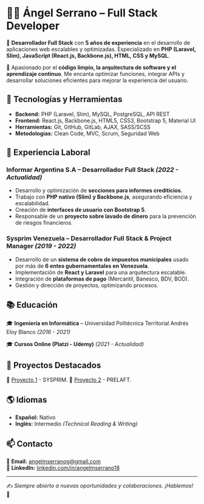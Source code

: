 # 👨‍💻 Ángel Serrano – Full Stack Developer

🚀 **Desarrollador Full Stack** con **5 años de experiencia** en el desarrollo de aplicaciones web escalables y optimizadas. Especializado en **PHP (Laravel, Slim), JavaScript (React.js, Backbone.js), HTML, CSS y MySQL**.

📌 Apasionado por el **código limpio, la arquitectura de software y el aprendizaje continuo**. Me encanta optimizar funciones, integrar APIs y desarrollar soluciones eficientes para mejorar la experiencia del usuario.

## 🔧 Tecnologías y Herramientas

- **Backend:** PHP (Laravel, Slim), MySQL, PostgreSQL, API REST
- **Frontend:** React.js, Backbone.js, HTML5, CSS3, Bootstrap 5, Material UI
- **Herramientas:** Git, GitHub, GitLab, AJAX, SASS/SCSS
- **Metodologías:** Clean Code, MVC, Scrum, Seguridad Web

## 💼 Experiencia Laboral

### **Informar Argentina S.A** – Desarrollador Full Stack *(2022 - Actualidad)*
- Desarrollo y optimización de **secciones para informes crediticios**.
- Trabajo con **PHP nativo (Slim) y Backbone.js**, asegurando eficiencia y escalabilidad.
- Creación de **interfaces de usuario con Bootstrap 5**.
- Responsable de un **proyecto sobre lavado de dinero** para la prevención de riesgos financieros.

### **Sysprim Venezuela** – Desarrollador Full Stack & Project Manager *(2019 - 2022)*
- Desarrollo de un **sistema de cobro de impuestos municipales** usado por más de **6 entes gubernamentales en Venezuela**.
- Implementación de **React y Laravel** para una arquitectura escalable.
- Integración de **plataformas de pago** (Mercantil, Banesco, BDV, BOD).
- Gestión y dirección de proyectos, optimizando procesos.

## 📚 Educación

🎓 **Ingeniería en Informática** – Universidad Politécnica Territorial Andrés Eloy Blanco *(2016 - 2021)*

🎓 **Cursos Online (Platzi - Udemy)** *(2021 - Actualidad)*

## 📌 Proyectos Destacados

🔹 [Proyecto 1](#) - SYSPRIM.
🔹 [Proyecto 2](#) - PRELAFT.

## 🌎 Idiomas

- **Español:** Nativo
- **Inglés:** Intermedio *(Technical Reading & Writing)*

## 📫 Contacto

📩 **Email:** [angelmserranog@gmail.com](mailto:angelmserranog@gmail.com)  
🔗 **LinkedIn:** [linkedin.com/in/angelmserrano18](https://www.linkedin.com/in/angelmserrano18/)  

---
✍️ *Siempre abierto a nuevas oportunidades y colaboraciones. ¡Hablemos!* 🚀

